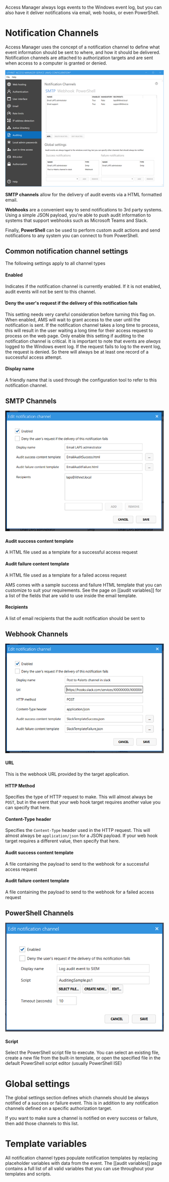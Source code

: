 Access Manager always logs events to the Windows event log, but you can also have it deliver notifications via email, web hooks, or even PowerShell.

# Notification Channels
Access Manager uses the concept of a notification channel to define what event information should be sent to where, and how it should be delivered. Notification channels are attached to authorization targets and are sent when access to a computer is granted or denied.

![](images/ui-page-auditing-smtp.png)

**SMTP channels** allow for the delivery of audit events via a HTML formatted email. 

**Webhooks** are a convenient way to send notifications to 3rd party systems. Using a simple JSON payload, you're able to push audit information to systems that support webhooks such as Microsoft Teams and Slack.

Finally, **PowerShell** can be used to perform custom audit actions and send notifications to any system you can connect to from PowerShell.

## Common notification channel settings
The following settings apply to all channel types

#### Enabled
Indicates if the notification channel is currently enabled. If it is not enabled, audit events will not be sent to this channel.

#### Deny the user's request if the delivery of this notification fails
This setting needs very careful consideration before turning this flag on. When enabled, AMS will wait to grant access to the user until the notification is sent. If the notification channel takes a long time to process, this will result in the user waiting a long time for their access request to process on the web page. Only enable this setting if auditing to the notification channel is critical. It is important to note that events are _always_ logged to the Windows event log. If the request fails to log to the event log, the request is denied. So there will always be at least one record of a successful access attempt.

#### Display name
A friendly name that is used through the configuration tool to refer to this notification channel.

## SMTP Channels

![](images/ui-page-auditing-smtp-channel.png)

#### Audit success content template
A HTML file used as a template for a successful access request

#### Audit failure content template
A HTML file used as a template for a failed access request

AMS comes with a sample success and failure HTML template that you can customize to suit your requirements. See the page on [[audit variables]] for a list of the fields that are valid to use inside the email template.

#### Recipients
A list of email recipients that the audit notification should be sent to

## Webhook Channels

![](images/ui-page-auditing-webhook-channel-slack.png)

#### URL
This is the webhook URL provided by the target application. 

#### HTTP Method
Specifies the type of HTTP request to make. This will almost always be `POST`, but in the event that your web hook target requires another value you can specify that here.

#### Content-Type header
Specifies the `Content-Type` header used in the HTTP request. This will almost always be `application/json` for a JSON payload. If your web hook target requires a different value, then specify that here.

#### Audit success content template
A file containing the payload to send to the webhook for a successful access request

#### Audit failure content template
A file containing the payload to send to the webhook for a failed access request

## PowerShell Channels
![](images/ui-page-auditing-powershell-channel.png)

#### Script
Select the PowerShell script file to execute. You can select an existing file, create a new file from the built-in template, or open the specified file in the default PowerShell script editor (usually PowerShell ISE)

# Global settings
The global settings section defines which channels should be always notified of a success or failure event. This is in addition to any notification channels defined on a specific authorization target. 

If you want to make sure a channel is notified on every success or failure, then add those channels to this list.

# Template variables
All notification channel types populate notification templates by replacing placeholder variables with data from the event. The [[audit variables]] page contains a full list of all valid variables that you can use throughout your templates and scripts.